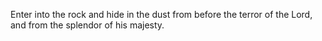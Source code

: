 Enter into the rock and hide in the dust from before the terror of the Lord, and from the splendor of his majesty.
